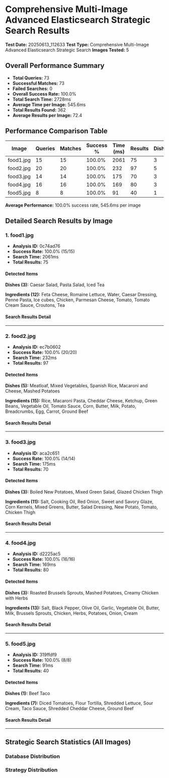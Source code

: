 # Comprehensive Multi-Image Advanced Elasticsearch Strategic Search Results

**Test Date:** 20250613_112633
**Test Type:** Comprehensive Multi-Image Advanced Elasticsearch Strategic Search
**Images Tested:** 5

## Overall Performance Summary

- **Total Queries:** 73
- **Successful Matches:** 73
- **Failed Searches:** 0
- **Overall Success Rate:** 100.0%
- **Total Search Time:** 2728ms
- **Average Time per Image:** 545.6ms
- **Total Results Found:** 362
- **Average Results per Image:** 72.4

## Performance Comparison Table

| Image | Queries | Matches | Success % | Time (ms) | Results | Dishes | Ingredients |
|-------|---------|---------|-----------|-----------|---------|--------|-------------|
| food1.jpg | 15 | 15 | 100.0% | 2061 | 75 | 3 | 12 |
| food2.jpg | 20 | 20 | 100.0% | 232 | 97 | 5 | 15 |
| food3.jpg | 14 | 14 | 100.0% | 175 | 70 | 3 | 11 |
| food4.jpg | 16 | 16 | 100.0% | 169 | 80 | 3 | 13 |
| food5.jpg | 8 | 8 | 100.0% | 91 | 40 | 1 | 7 |

**Average Performance:** 100.0% success rate, 545.6ms per image

## Detailed Search Results by Image

### 1. food1.jpg

- **Analysis ID:** 0c74ad76
- **Success Rate:** 100.0% (15/15)
- **Search Time:** 2061ms
- **Total Results:** 75

#### Detected Items

**Dishes (3):** Caesar Salad, Pasta Salad, Iced Tea

**Ingredients (12):** Feta Cheese, Romaine Lettuce, Water, Caesar Dressing, Penne Pasta, Ice cubes, Chicken, Parmesan Cheese, Tomato, Tomato Cream Sauce, Croutons, Tea

#### Search Results Detail

---

### 2. food2.jpg

- **Analysis ID:** ec7b0602
- **Success Rate:** 100.0% (20/20)
- **Search Time:** 232ms
- **Total Results:** 97

#### Detected Items

**Dishes (5):** Meatloaf, Mixed Vegetables, Spanish Rice, Macaroni and Cheese, Mashed Potatoes

**Ingredients (15):** Rice, Macaroni Pasta, Cheddar Cheese, Ketchup, Green Beans, Vegetable Oil, Tomato Sauce, Corn, Butter, Milk, Potato, Breadcrumbs, Egg, Carrot, Ground Beef

#### Search Results Detail

---

### 3. food3.jpg

- **Analysis ID:** aca2c651
- **Success Rate:** 100.0% (14/14)
- **Search Time:** 175ms
- **Total Results:** 70

#### Detected Items

**Dishes (3):** Boiled New Potatoes, Mixed Green Salad, Glazed Chicken Thigh

**Ingredients (11):** Salt, Cooking Oil, Red Onion, Sweet and Savory Glaze, Corn Kernels, Mixed Greens, Butter, Salad Dressing, New Potato, Tomato, Chicken Thigh

#### Search Results Detail

---

### 4. food4.jpg

- **Analysis ID:** d2225ac5
- **Success Rate:** 100.0% (16/16)
- **Search Time:** 169ms
- **Total Results:** 80

#### Detected Items

**Dishes (3):** Roasted Brussels Sprouts, Mashed Potatoes, Creamy Chicken with Herbs

**Ingredients (13):** Salt, Black Pepper, Olive Oil, Garlic, Vegetable Oil, Butter, Milk, Brussels Sprouts, Chicken, Herbs, Potatoes, Onion, Cream

#### Search Results Detail

---

### 5. food5.jpg

- **Analysis ID:** 319ffdf9
- **Success Rate:** 100.0% (8/8)
- **Search Time:** 91ms
- **Total Results:** 40

#### Detected Items

**Dishes (1):** Beef Taco

**Ingredients (7):** Diced Tomatoes, Flour Tortilla, Shredded Lettuce, Sour Cream, Taco Sauce, Shredded Cheddar Cheese, Ground Beef

#### Search Results Detail

---

## Strategic Search Statistics (All Images)

### Database Distribution


### Strategy Distribution

